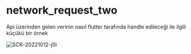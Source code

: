# network_request_two

Api üzerinden gelen verinin nasıl flutter tarafında  handle edileceği ile ilgili küçükü bir örnek

![SCR-20221012-j0i](https://user-images.githubusercontent.com/41169476/195322587-0d859311-133c-438c-9a63-7036cea5dfc0.png)

